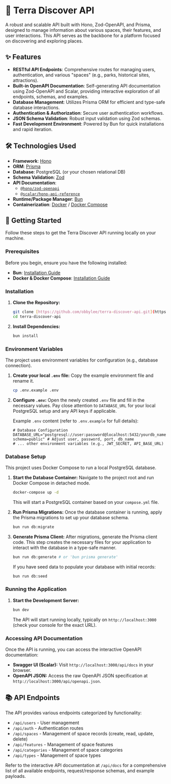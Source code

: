 # 🚀 Terra Discover API

A robust and scalable API built with Hono, Zod-OpenAPI, and Prisma, designed to manage information about various spaces, their features, and user interactions. This API serves as the backbone for a platform focused on discovering and exploring places.

## ✨ Features

- **RESTful API Endpoints**: Comprehensive routes for managing users, authentication, and various "spaces" (e.g., parks, historical sites, attractions).
- **Built-in OpenAPI Documentation**: Self-generating API documentation using Zod-OpenAPI and Scalar, providing interactive exploration of all endpoints, schemas, and examples.
- **Database Management**: Utilizes Prisma ORM for efficient and type-safe database interactions.
- **Authentication & Authorization**: Secure user authentication workflows.
- **JSON Schema Validation**: Robust input validation using Zod schemas.
- **Fast Development Environment**: Powered by Bun for quick installations and rapid iteration.

## 🛠️ Technologies Used

- **Framework**: [Hono](https://hono.dev/)
- **ORM**: [Prisma](https://www.prisma.io/)
- **Database**: PostgreSQL (or your chosen relational DB)
- **Schema Validation**: [Zod](https://zod.dev/)
- **API Documentation**:
  - [`@hono/zod-openapi`](https://github.com/honojs/hono-zod-openapi)
  - [`@scalar/hono-api-reference`](https://github.com/scalar/scalar/tree/main/packages/hono-api-reference)
- **Runtime/Package Manager**: [Bun](https://bun.sh/)
- **Containerization**: [Docker](https://www.docker.com/) / [Docker Compose](https://docs.docker.com/compose/)

## 🚀 Getting Started

Follow these steps to get the Terra Discover API running locally on your machine.

### Prerequisites

Before you begin, ensure you have the following installed:

- **Bun**: [Installation Guide](https://bun.sh/docs/installation)
- **Docker & Docker Compose**: [Installation Guide](https://docs.docker.com/get-docker/)

### Installation

1.  **Clone the Repository:**

    ```bash
    git clone [https://github.com/obbylee/terra-discover-api.git](https://github.com/obbylee/terra-discover-api.git)
    cd terra-discover-api
    ```

2.  **Install Dependencies:**
    ```bash
    bun install
    ```

### Environment Variables

The project uses environment variables for configuration (e.g., database connection).

1.  **Create your local `.env` file:**
    Copy the example environment file and rename it.
    ```bash
    cp .env.example .env
    ```
2.  **Configure `.env`:**
    Open the newly created `.env` file and fill in the necessary values. Pay close attention to `DATABASE_URL` for your local PostgreSQL setup and any API keys if applicable.

    Example `.env` content (refer to `.env.example` for full details):

    ```env
    # Database Configuration
    DATABASE_URL="postgresql://user:password@localhost:5432/yourdb_name?schema=public" # Adjust user, password, port, db_name
    # ... other environment variables (e.g., JWT_SECRET, API_BASE_URL)
    ```

### Database Setup

This project uses Docker Compose to run a local PostgreSQL database.

1.  **Start the Database Container:**
    Navigate to the project root and run Docker Compose in detached mode.

    ```bash
    docker-compose up -d
    ```

    This will start a PostgreSQL container based on your `compose.yml` file.

2.  **Run Prisma Migrations:**
    Once the database container is running, apply the Prisma migrations to set up your database schema.

    ```bash
    bun run db:migrate
    ```

3.  **Generate Prisma Client:**
    After migrations, generate the Prisma client code. This step creates the necessary files for your application to interact with the database in a type-safe manner.
    ```bash
    bun run db:generate # or 'bun prisma generate'
    ```
    If you have seed data to populate your database with initial records:
    ```bash
    bun run db:seed
    ```

### Running the Application

1.  **Start the Development Server:**
    ```bash
    bun dev
    ```
    The API will start running locally, typically on `http://localhost:3000` (check your console for the exact URL).

### Accessing API Documentation

Once the API is running, you can access the interactive OpenAPI documentation:

- **Swagger UI (Scalar):** Visit `http://localhost:3000/api/docs` in your browser.
- **OpenAPI JSON:** Access the raw OpenAPI JSON specification at `http://localhost:3000/api/openapi.json`.

## 📚 API Endpoints

The API provides various endpoints categorized by functionality:

- `/api/users` - User management
- `/api/auth` - Authentication routes
- `/api/spaces` - Management of space records (create, read, update, delete)
- `/api/features` - Management of space features
- `/api/categories` - Management of space categories
- `/api/types` - Management of space types

Refer to the interactive API documentation at `/api/docs` for a comprehensive list of all available endpoints, request/response schemas, and example payloads.

